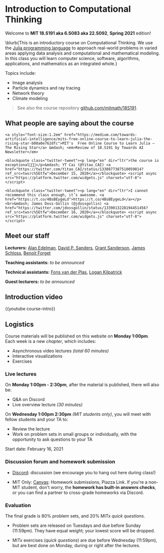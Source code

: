 
# Introduction to Computational Thinking

Welcome to **MIT 18.S191 aka 6.S083 aka 22.S092**, **Spring 2021** edition!

\blurb{This is an introductory course on Computational Thinking. We use the [Julia programming language](http://www.julialang.org) to approach real-world problems in varied areas applying data analysis and computational and mathematical modeling.  In this class you will learn computer science, software, algorithms, applications, and mathematics as an integrated whole.}

Topics include:

- Image analysis
- Particle dynamics and ray tracing
- Network theory
- Climate modeling


> See also the course repository [github.com/mitmath/18S191](https://github.com/mitmath/18S191).

## What people are saying about the course

~~~
<a style="font-size:1.2em" href="https://medium.com/towards-artificial-intelligence/mits-free-online-course-to-learn-julia-the-rising-star-b00a0e762dfc">MIT's  Free Online Course to Learn Julia — The Rising Star</a> &mdash; <em>Review of 18.S191 by Towards AI Newsletter</em>

<blockquote class="twitter-tweet"><p lang="en" dir="ltr">the course is exceptional🎇🎇🎇</p>&mdash; YT Cai (@Yitao_CAI) <a href="https://twitter.com/Yitao_CAI/status/1338877387510059014?ref_src=twsrc%5Etfw">December 15, 2020</a></blockquote> <script async src="https://platform.twitter.com/widgets.js" charset="utf-8"></script>

<blockquote class="twitter-tweet"><p lang="en" dir="ltr">I cannot recommend this class enough, it’s awesome. <a href="https://t.co/4BsBEygeLd">https://t.co/4BsBEygeLd</a></p><br>&mdash; James Doss-Gollin (@jdossgollin) <a href="https://twitter.com/jdossgollin/status/1339013228194451456?ref_src=twsrc%5Etfw">December 16, 2020</a></blockquote> <script async src="https://platform.twitter.com/widgets.js" charset="utf-8"></script>
~~~

<!-- 

Please help edit the automatically-generated subtitles in the [lecture transcripts](https://drive.google.com/drive/folders/1ekXz8x78qnq3G-_MhOh6CYgFDbL2G6Vz)!
If you do so, please add punctuation, and please change the colour of the part you edited to a colour other than black, and different from the previous and next sections. -->

## Meet our staff
**Lecturers:** [Alan Edelman](http://math.mit.edu/~edelman), [David P. Sanders](http://sistemas.fciencias.unam.mx/~dsanders/), [Grant Sanderson](https://www.3blue1brown.com/about), [James Schloss](https://eapsweb.mit.edu/people/jars), [Benoit Forget](https://web.mit.edu/nse/people/faculty/forget.html)

**Teaching assistants:** _to be announced_

**Technical assistants:** [Fons van der Plas](), [Logan Kilpatrick](https://scholar.harvard.edu/logankilpatrick/home)

**Guest lecturers:** _to be announced_

## Introduction video

{{youtube course-intro}}

## Logistics

Course materials will be published on this website on **Monday 1:00pm**. Each week is a new _chapter_, which includes:
- Asynchronous video lectures _(total 60 minutes)_
- Interactive visualizations
- Exercises

### Live lectures
On **Monday 1:00pm - 2:30pm**, after the material is published, there will also be:
- Q&A on Discord
- Live overview lecture _(30 minutes)_

On **Wednesday 1:00pm 2:30pm** _(MIT students only)_, you will meet with fellow students and your TA to:
- Review the lecture
- Work on problem sets in small groups or individually, with the opportunity to ask questions to your TA

Start date: February 16, 2021


### Discussion forum and homework submission
- [Discord](https://discord.gg/Z5qnVf8): discussion (we encourage you to hang out here during class!)


- MIT Only:  [Canvas](https://canvas.mit.edu/courses/5637):  Homework submissions, Piazza Link. If you're a non-MIT student, don't worry, the **homework has built-in answers checks**, or you can find a partner to cross-grade homeworks via Discord.


### Evaluation

The final grade is 80% problem sets, and 20% MITx _quick questions_.

*   Problem sets are released on Tuesdays and due before Sunday (11:59pm). They have equal weight; your lowest score will be dropped.

*   MITx exercises (_quick questions_) are due before Wednesday (11:59pm), but are best done on Monday, during or right after the lectures.


